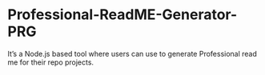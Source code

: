 # Professional-ReadME-Generator-PRG
It’s a Node.js based tool where users can use to generate Professional read me for their repo projects.
